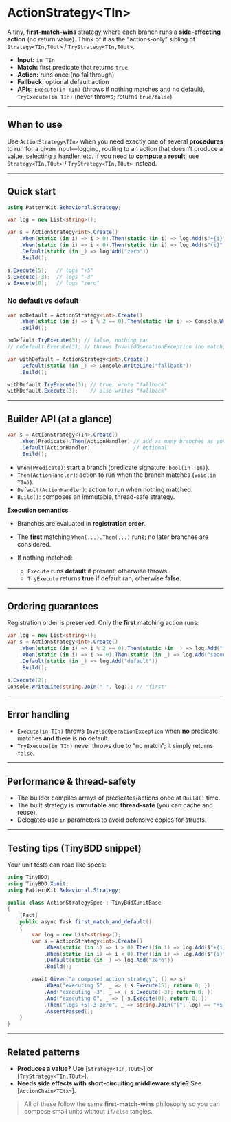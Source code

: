# ActionStrategy\<TIn>

A tiny, **first-match-wins** strategy where each branch runs a **side-effecting action** (no return value). Think of it as the “actions-only” sibling of `Strategy<TIn,TOut>` / `TryStrategy<TIn,TOut>`.

* **Input:** `in TIn`
* **Match:** first predicate that returns `true`
* **Action:** runs once (no fallthrough)
* **Fallback:** optional default action
* **APIs:** `Execute(in TIn)` (throws if nothing matches and no default), `TryExecute(in TIn)` (never throws; returns `true/false`)

---

## When to use

Use `ActionStrategy<TIn>` when you need exactly one of several **procedures** to run for a given input—logging, routing to an action that doesn’t produce a value, selecting a handler, etc. If you need to **compute a result**, use `Strategy<TIn,TOut>` / `TryStrategy<TIn,TOut>` instead.

---

## Quick start

```csharp
using PatternKit.Behavioral.Strategy;

var log = new List<string>();

var s = ActionStrategy<int>.Create()
    .When(static (in i) => i > 0).Then(static (in i) => log.Add($"+{i}"))
    .When(static (in i) => i < 0).Then(static (in i) => log.Add($"{i}"))
    .Default(static (in _) => log.Add("zero"))
    .Build();

s.Execute(5);   // logs "+5"
s.Execute(-3);  // logs "-3"
s.Execute(0);   // logs "zero"
```

### No default vs default

```csharp
var noDefault = ActionStrategy<int>.Create()
    .When(static (in i) => i % 2 == 0).Then(static (in i) => Console.WriteLine($"even:{i}"))
    .Build();

noDefault.TryExecute(3); // false, nothing ran
// noDefault.Execute(3); // throws InvalidOperationException (no match, no default)

var withDefault = ActionStrategy<int>.Create()
    .Default(static (in _) => Console.WriteLine("fallback"))
    .Build();

withDefault.TryExecute(3); // true, wrote "fallback"
withDefault.Execute(3);    // also writes "fallback"
```

---

## Builder API (at a glance)

```csharp
var s = ActionStrategy<TIn>.Create()
    .When(Predicate).Then(ActionHandler) // add as many branches as you want
    .Default(ActionHandler)              // optional
    .Build();
```

* `When(Predicate)`: start a branch (predicate signature: `bool(in TIn)`).
* `Then(ActionHandler)`: action to run when the branch matches (`void(in TIn)`).
* `Default(ActionHandler)`: action to run when nothing matched.
* `Build()`: composes an immutable, thread-safe strategy.

**Execution semantics**

* Branches are evaluated in **registration order**.
* The **first** matching `When(...).Then(...)` runs; no later branches are considered.
* If nothing matched:

    * `Execute` runs **default** if present; otherwise throws.
    * `TryExecute` returns **true** if default ran; otherwise **false**.

---

## Ordering guarantees

Registration order is preserved. Only the **first** matching action runs:

```csharp
var log = new List<string>();
var s = ActionStrategy<int>.Create()
    .When(static (in i) => i % 2 == 0).Then(static (in _) => log.Add("first"))
    .When(static (in i) => i >= 0).Then(static (in _) => log.Add("second"))
    .Default(static (in _) => log.Add("default"))
    .Build();

s.Execute(2);
Console.WriteLine(string.Join("|", log)); // "first"
```

---

## Error handling

* `Execute(in TIn)` throws `InvalidOperationException` when **no** predicate matches **and** there is **no** default.
* `TryExecute(in TIn)` never throws due to “no match”; it simply returns `false`.

---

## Performance & thread-safety

* The builder compiles arrays of predicates/actions once at `Build()` time.
* The built strategy is **immutable** and **thread-safe** (you can cache and reuse).
* Delegates use `in` parameters to avoid defensive copies for structs.

---

## Testing tips (TinyBDD snippet)

Your unit tests can read like specs:

```csharp
using TinyBDD;
using TinyBDD.Xunit;
using PatternKit.Behavioral.Strategy;

public class ActionStrategySpec : TinyBddXunitBase
{
    [Fact]
    public async Task first_match_and_default()
    {
        var log = new List<string>();
        var s = ActionStrategy<int>.Create()
            .When(static (in i) => i > 0).Then((in i) => log.Add($"+{i}"))
            .When(static (in i) => i < 0).Then((in i) => log.Add($"{i}"))
            .Default(static (in _) => log.Add("zero"))
            .Build();

        await Given("a composed action strategy", () => s)
            .When("executing 5", _ => { s.Execute(5); return 0; })
            .And("executing -3", _ => { s.Execute(-3); return 0; })
            .And("executing 0", _ => { s.Execute(0); return 0; })
            .Then("logs +5|-3|zero", _ => string.Join("|", log) == "+5|-3|zero")
            .AssertPassed();
    }
}
```

---

## Related patterns

* **Produces a value?** Use \[`Strategy<TIn,TOut>`] or \[`TryStrategy<TIn,TOut>`].
* **Needs side effects with short-circuiting middleware style?** See \[`ActionChain<TCtx>`].

> All of these follow the same **first-match-wins** philosophy so you can compose small units without `if/else` tangles.

